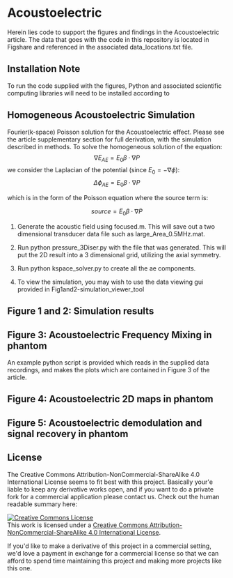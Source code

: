 # Acoustoelectric

Herein lies code to support the figures and findings in the Acoustoelectric article. The data that goes with the code in this repository is located in Figshare and referenced in the associated data_locations.txt file. 

## Installation Note

To run the code supplied with the figures, Python and associated scientific computing libraries will need to be installed according to 

## Homogeneous Acoustoelectric Simulation
Fourier(k-space) Poisson solution for the Acoustoelectric effect. 
Please see the article supplementary section for full derivation, with the simulation described in methods. To solve the homogeneous solution of the equation: 
$$
\nabla E_{AE} = E_{0} \beta \cdot \nabla P
$$
we consider the Laplacian of the potential (since $E_{0} = - \nabla \phi$):
$$
\Delta \phi_{AE} = E_{0} \beta \cdot \nabla P
$$

which is in the form of the Poisson equation where the source term is:

$$
source = E_{0} \beta \cdot \nabla P
$$

1. Generate the acoustic field using focused.m. This will save out a two dimensional transducer data file such as large_Area_0.5MHz.mat. 

2. Run python pressure_3Diser.py with the file that was generated. This will put the 2D result into a 3 dimensional grid, utilizing the axial symmetry. 

3. Run python kspace_solver.py to create all the ae components. 

4. To view the simulation, you may wish to use the data viewing gui provided in Fig1and2-simulation_viewer_tool

## Figure 1 and 2: Simulation results 

## Figure 3: Acoustoelectric Frequency Mixing in phantom

An example python script is provided which reads in the supplied data recordings, and makes the plots which are contained in Figure 3 of the article. 

## Figure 4: Acoustoelectric 2D maps in phantom 



## Figure 5: Acoustoelectric demodulation and signal recovery in phantom 



## License 

The Creative Commons Attribution-NonCommercial-ShareAlike 4.0 International License seems to fit best with this project. Basically your'e liable to keep any derivative works open, and if you want to do a private fork for a commercial application please contact us. Check out the human readable summary here: 

<a rel="license" href="http://creativecommons.org/licenses/by-nc-sa/4.0/"><img alt="Creative Commons License" style="border-width:0" src="https://i.creativecommons.org/l/by-nc-sa/4.0/88x31.png" /></a><br />This work is licensed under a <a rel="license" href="http://creativecommons.org/licenses/by-nc-sa/4.0/">Creative Commons Attribution-NonCommercial-ShareAlike 4.0 International License</a>.

If you'd like to make a derivative of this project in a commercial setting, we'd love a payment in exchange for a commercial license so that we can afford to spend time maintaining this project and making more projects like this one. 




